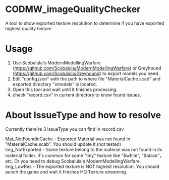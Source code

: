 # CODMW_imageQualityChecker
A tool to show exported texture resolution to determine if you have exported highest quality texture

# Usage
1. Use Scobalula's ModernModellingWarfare (https://github.com/Scobalula/ModernModellingWarfare) or Greyhound (https://github.com/Scobalula/Greyhound) to export models you need.
2. Edit "config.json" with the path to where file "MaterialCache.scab" and exported directory "xmodels" is located.
3. Open this tool and wait until it finishes processing.
4. check "record.csv" in current directory to know found issues.

# About IssueType and how to resolve
Currently there're 3 IssueType you can find in record.csv

Mat_NotFoundInCache - Exported Material was not found in "MaterialCache.scab". You should update it.(not tested)  
Img_NotExported - Some texture belong to the material was not found in its material folder. It's common for some "tiny" texture like "$white", "$black"，etc. Or you need to debug Scobalula's ModernModellingWarfare.  
Img_LowRes - The exported texture is NOT highest resolution. You should aunch the game and wait it finishes HQ Texture streaming.  
